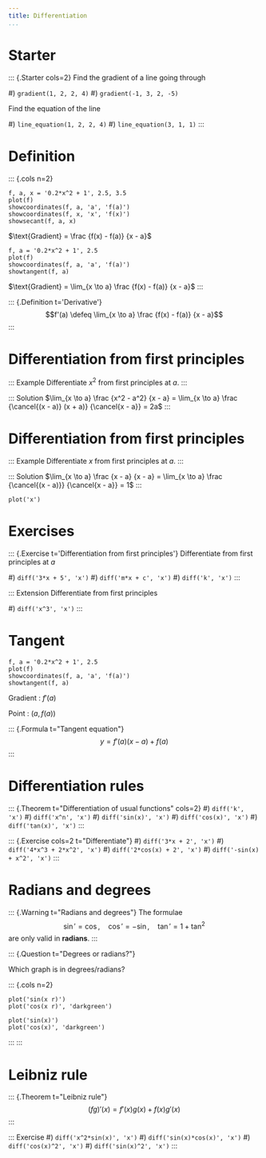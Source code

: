 ```yaml
---
title: Differentiation
...
```


# Starter

::: {.Starter cols=2}
Find the gradient of a line going through

#) `gradient(1, 2, 2, 4)`
#) `gradient(-1, 3, 2, -5)`

Find the equation of the line

#) `line_equation(1, 2, 2, 4)`
#) `line_equation(3, 1, 1)`
:::

# Definition

::: {.cols n=2}
~~~ {.graph b=-1.5 l=-3 r=7 t=4.5}
f, a, x = '0.2*x^2 + 1', 2.5, 3.5
plot(f)
showcoordinates(f, a, 'a', 'f(a)')
showcoordinates(f, x, 'x', 'f(x)')
showsecant(f, a, x)
~~~
$\text{Gradient} = \frac {f(x) - f(a)} {x - a}$

~~~ {.graph b=-1.5 l=-3 r=7 t=4.5}
f, a = '0.2*x^2 + 1', 2.5
plot(f)
showcoordinates(f, a, 'a', 'f(a)')
showtangent(f, a)
~~~
$\text{Gradient} = \lim_{x \to a} \frac {f(x) - f(a)} {x - a}$
:::

::: {.Definition t='Derivative'}
$$f'(a) \defeq \lim_{x \to a} \frac {f(x) - f(a)} {x - a}$$
:::

# Differentiation from first principles

::: Example
Differentiate $x^2$ from first principles at $a$.
:::

::: Solution
$\lim_{x \to a} \frac {x^2 - a^2} {x - a}
= \lim_{x \to a} \frac {\cancel{(x - a)} (x + a)} {\cancel{x - a}}
= 2a$
:::

# Differentiation from first principles

::: Example
Differentiate $x$ from first principles at $a$.
:::

::: Solution
$\lim_{x \to a} \frac {x - a} {x - a}
= \lim_{x \to a} \frac {\cancel{(x - a)}} {\cancel{x - a}}
= 1$
:::

~~~ {.graph b=-3 l=-3 r=3 t=3}
plot('x')
~~~

# Exercises

::: {.Exercise t='Differentiation from first principles'}
Differentiate from first principles at $a$

#) `diff('3*x + 5', 'x')`
#) `diff('m*x + c', 'x')`
#) `diff('k', 'x')`
:::

::: Extension
Differentiate from first principles

#) `diff('x^3', 'x')`
:::

# Tangent

~~~ {.graph b=-1.5 l=-3 r=7 t=4.5}
f, a = '0.2*x^2 + 1', 2.5
plot(f)
showcoordinates(f, a, 'a', 'f(a)')
showtangent(f, a)
~~~

Gradient
: $f'(a)$

Point
: $(a, f(a))$

::: {.Formula t="Tangent equation"}
$$y = f'(a) (x - a) + f(a)$$
:::

# Differentiation rules

::: {.Theorem t="Differentiation of usual functions" cols=2}
#) `diff('k', 'x')`
#) `diff('x^n', 'x')`
#) `diff('sin(x)', 'x')`
#) `diff('cos(x)', 'x')`
#) `diff('tan(x)', 'x')`
:::

::: {.Exercise cols=2 t="Differentiate"}
#) `diff('3*x + 2', 'x')`
#) `diff('4*x^3 + 2*x^2', 'x')`
#) `diff('2*cos(x) + 2', 'x')`
#) `diff('-sin(x) + x^2', 'x')`
:::

# Radians and degrees

::: {.Warning t="Radians and degrees"}
The formulae
$$\sin' = \cos,\quad \cos' = -\sin,\quad \tan' = 1 + \tan^2$$
are only valid in **radians**.
:::

::: {.Question t="Degrees or radians?"}

Which graph is in degrees/radians?

::: {.cols n=2}
~~~ {.graph b=-2 t=2 l=-4 r=4}
plot('sin(x r)')
plot('cos(x r)', 'darkgreen')
~~~
~~~ {.graph b=-2 t=2 l=-4 r=4}
plot('sin(x)')
plot('cos(x)', 'darkgreen')
~~~
:::
:::

# Leibniz rule

::: {.Theorem t="Leibniz rule"}
$$(fg)'(x) = f'(x)g(x) + f(x) g'(x)$$
:::

::: Exercise
#) `diff('x^2*sin(x)', 'x')`
#) `diff('sin(x)*cos(x)', 'x')`
#) `diff('cos(x)^2', 'x')`
#) `diff('sin(x)^2', 'x')`
:::
